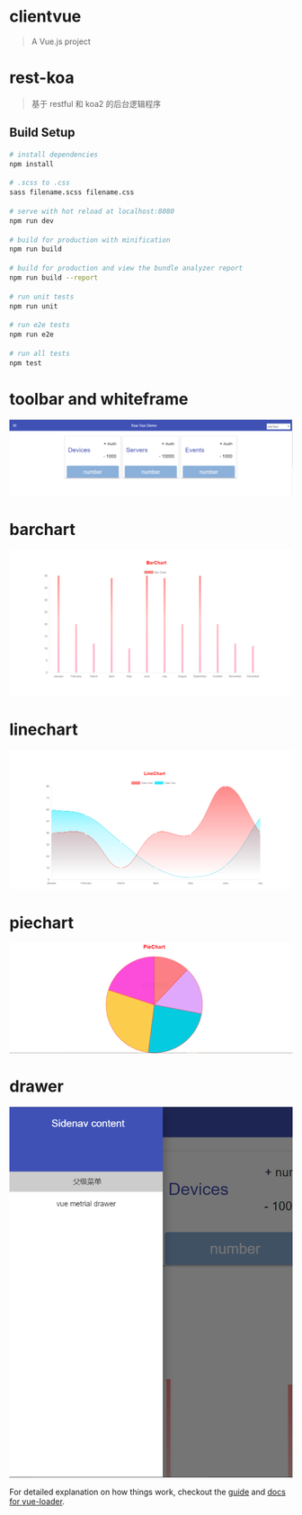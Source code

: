 # clientvue

> A Vue.js project

# rest-koa

> 基于 restful 和 koa2 的后台逻辑程序 

## Build Setup

``` bash
# install dependencies
npm install

# .scss to .css
sass filename.scss filename.css

# serve with hot reload at localhost:8080
npm run dev

# build for production with minification
npm run build

# build for production and view the bundle analyzer report
npm run build --report

# run unit tests
npm run unit

# run e2e tests
npm run e2e

# run all tests
npm test
```


 # toolbar and whiteframe
![image](https://github.com/Alvis888/images/blob/master/vue_demo/toolbar-whiteFrame.png)



 # barchart
 
![image](https://github.com/Alvis888/images/blob/master/vue_demo/barChart.png)

 # linechart
 
![image](https://github.com/Alvis888/images/blob/master/vue_demo/LineChart.png)

 # piechart
 
![image](https://github.com/Alvis888/images/blob/master/vue_demo/PieChart.png)

 # drawer
 
![image](https://github.com/Alvis888/images/blob/master/vue_demo/SlideNav.png)

For detailed explanation on how things work, checkout the [guide](http://vuejs-templates.github.io/webpack/) and [docs for vue-loader](http://vuejs.github.io/vue-loader).
